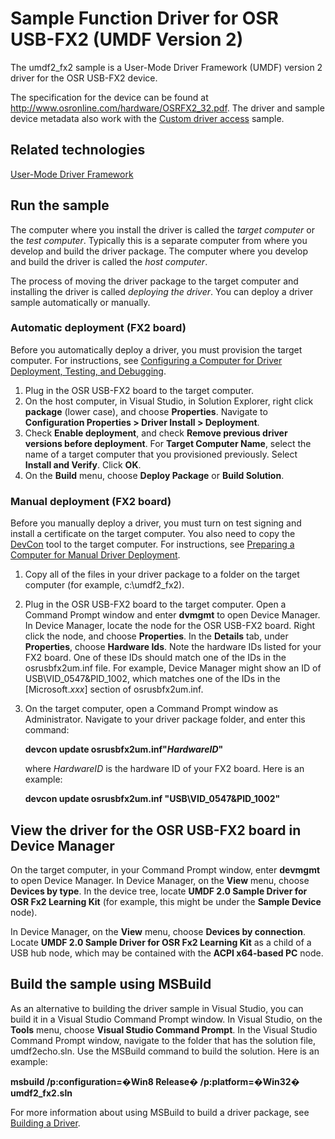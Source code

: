 <!---
    name: Sample Function Driver for OSR USB-FX2 (UMDF Version 2)
    platform: UMDF2
    language: cpp
    category: USB
    description: Demomstreates a UMDF version 2 driver for the OSR USB-FX2 device.
    samplefwlink: http://go.microsoft.com/fwlink/p/?LinkId=618003
--->

Sample Function Driver for OSR USB-FX2 (UMDF Version 2)
=======================================================

The umdf2\_fx2 sample is a User-Mode Driver Framework (UMDF) version 2 driver for the OSR USB-FX2 device.

The specification for the device can be found at <http://www.osronline.com/hardware/OSRFX2_32.pdf>. The driver and sample device metadata also work with the [Custom driver access](http://go.microsoft.com/fwlink/p/?LinkID=248288) sample.


Related technologies
--------------------

[User-Mode Driver Framework](http://msdn.microsoft.com/en-us/library/windows/hardware/ff560456)


Run the sample
--------------

The computer where you install the driver is called the *target computer* or the *test computer*. Typically this is a separate computer from where you develop and build the driver package. The computer where you develop and build the driver is called the *host computer*.

The process of moving the driver package to the target computer and installing the driver is called *deploying the driver*. You can deploy a driver sample automatically or manually.

### Automatic deployment (FX2 board)

Before you automatically deploy a driver, you must provision the target computer. For instructions, see [Configuring a Computer for Driver Deployment, Testing, and Debugging](http://msdn.microsoft.com/en-us/library/windows/hardware/).

1.  Plug in the OSR USB-FX2 board to the target computer.
2.  On the host computer, in Visual Studio, in Solution Explorer, right click **package** (lower case), and choose **Properties**. Navigate to **Configuration Properties \> Driver Install \> Deployment**.
3.  Check **Enable deployment**, and check **Remove previous driver versions before deployment**. For **Target Computer Name**, select the name of a target computer that you provisioned previously. Select **Install and Verify**. Click **OK**.
4.  On the **Build** menu, choose **Deploy Package** or **Build Solution**.

### Manual deployment (FX2 board)

Before you manually deploy a driver, you must turn on test signing and install a certificate on the target computer. You also need to copy the [DevCon](http://msdn.microsoft.com/en-us/library/windows/hardware/ff544707) tool to the target computer. For instructions, see [Preparing a Computer for Manual Driver Deployment](http://msdn.microsoft.com/en-us/library/windows/hardware/dn265571).

1.  Copy all of the files in your driver package to a folder on the target computer (for example, c:\\umdf2\_fx2).
2.  Plug in the OSR USB-FX2 board to the target computer. Open a Command Prompt window and enter **dvmgmt** to open Device Manager. In Device Manager, locate the node for the OSR USB-FX2 board. Right click the node, and choose **Properties**. In the **Details** tab, under **Properties**, choose **Hardware Ids**. Note the hardware IDs listed for your FX2 board. One of these IDs should match one of the IDs in the osrusbfx2um.inf file. For example, Device Manager might show an ID of USB\\VID\_0547&PID\_1002, which matches one of the IDs in the [Microsoft.*xxx*] section of osrusbfx2um.inf.

3.  On the target computer, open a Command Prompt window as Administrator. Navigate to your driver package folder, and enter this command:

    **devcon update osrusbfx2um.inf"***HardwareID***"**

    where *HardwareID* is the hardware ID of your FX2 board. Here is an example:

    **devcon update osrusbfx2um.inf "USB\\VID\_0547&PID\_1002"**

View the driver for the OSR USB-FX2 board in Device Manager
-----------------------------------------------------------

On the target computer, in your Command Prompt window, enter **devmgmt** to open Device Manager. In Device Manager, on the **View** menu, choose **Devices by type**. In the device tree, locate **UMDF 2.0 Sample Driver for OSR Fx2 Learning Kit** (for example, this might be under the **Sample Device** node).

In Device Manager, on the **View** menu, choose **Devices by connection**. Locate **UMDF 2.0 Sample Driver for OSR Fx2 Learning Kit** as a child of a USB hub node, which may be contained with the **ACPI x64-based PC** node.

Build the sample using MSBuild
------------------------------

As an alternative to building the driver sample in Visual Studio, you can build it in a Visual Studio Command Prompt window. In Visual Studio, on the **Tools** menu, choose **Visual Studio Command Prompt**. In the Visual Studio Command Prompt window, navigate to the folder that has the solution file, umdf2echo.sln. Use the MSBuild command to build the solution. Here is an example:

**msbuild /p:configuration=�Win8 Release� /p:platform=�Win32� umdf2\_fx2.sln**

For more information about using MSBuild to build a driver package, see [Building a Driver](http://msdn.microsoft.com/en-us/library/windows/hardware/ff554644).

